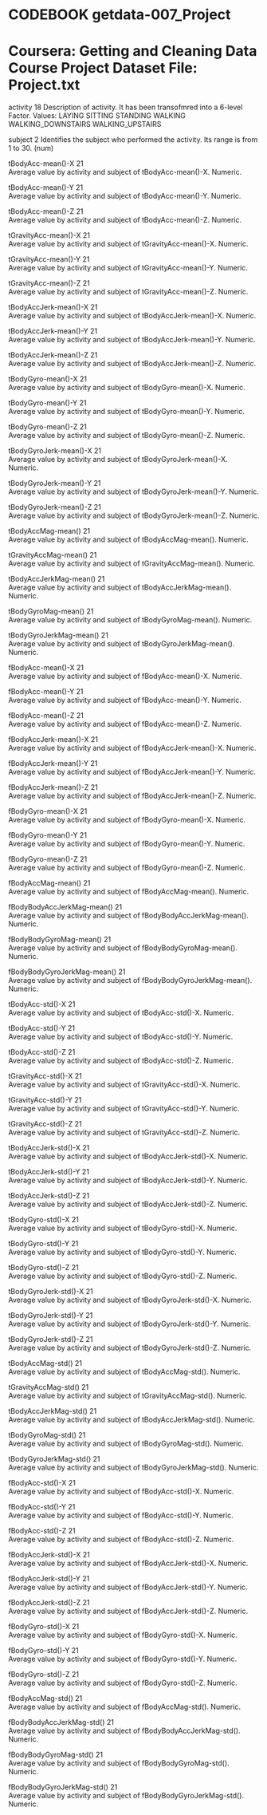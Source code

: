 CODEBOOK getdata-007_Project
===================
Coursera: Getting and Cleaning Data Course Project
Dataset File: Project.txt
===================

activity	18
	Description of activity. It has been transofmred into a 6-level Factor. Values:
			LAYING
			SITTING
			STANDING
			WALKING
			WALKING_DOWNSTAIRS
			WALKING_UPSTAIRS

subject		2
	Identifies the subject who performed the activity. Its range is from 1 to 30. (num)

tBodyAcc-mean()-X	21	
	Average value by activity and subject of tBodyAcc-mean()-X. Numeric.

tBodyAcc-mean()-Y	21	
	Average value by activity and subject of tBodyAcc-mean()-Y. Numeric.

tBodyAcc-mean()-Z	21	
	Average value by activity and subject of tBodyAcc-mean()-Z. Numeric.
	
tGravityAcc-mean()-X	21	
	Average value by activity and subject of tGravityAcc-mean()-X. Numeric.
	
tGravityAcc-mean()-Y	21	
	Average value by activity and subject of tGravityAcc-mean()-Y. Numeric.
	
tGravityAcc-mean()-Z	21	
	Average value by activity and subject of tGravityAcc-mean()-Z. Numeric.
	
tBodyAccJerk-mean()-X	21	
	Average value by activity and subject of tBodyAccJerk-mean()-X. Numeric.
	
tBodyAccJerk-mean()-Y	21	
	Average value by activity and subject of tBodyAccJerk-mean()-Y. Numeric.
	
tBodyAccJerk-mean()-Z	21	
	Average value by activity and subject of tBodyAccJerk-mean()-Z. Numeric.
	
tBodyGyro-mean()-X	21	
	Average value by activity and subject of tBodyGyro-mean()-X. Numeric.
	
tBodyGyro-mean()-Y	21	
	Average value by activity and subject of tBodyGyro-mean()-Y. Numeric.
	
tBodyGyro-mean()-Z	21	
	Average value by activity and subject of tBodyGyro-mean()-Z. Numeric.
	
tBodyGyroJerk-mean()-X	21	
	Average value by activity and subject of tBodyGyroJerk-mean()-X. Numeric.
	
tBodyGyroJerk-mean()-Y	21	
	Average value by activity and subject of tBodyGyroJerk-mean()-Y. Numeric.
	
tBodyGyroJerk-mean()-Z	21	
	Average value by activity and subject of tBodyGyroJerk-mean()-Z. Numeric.
	
tBodyAccMag-mean()	21	
	Average value by activity and subject of tBodyAccMag-mean(). Numeric.
	
tGravityAccMag-mean()	21	
	Average value by activity and subject of tGravityAccMag-mean(). Numeric.
	
tBodyAccJerkMag-mean()	21	
	Average value by activity and subject of tBodyAccJerkMag-mean(). Numeric.
	
tBodyGyroMag-mean()	21	
	Average value by activity and subject of tBodyGyroMag-mean(). Numeric.
	
tBodyGyroJerkMag-mean()	21	
	Average value by activity and subject of tBodyGyroJerkMag-mean(). Numeric.
	
fBodyAcc-mean()-X	21	
	Average value by activity and subject of fBodyAcc-mean()-X. Numeric.
	
fBodyAcc-mean()-Y	21	
	Average value by activity and subject of fBodyAcc-mean()-Y. Numeric.
	
fBodyAcc-mean()-Z	21	
	Average value by activity and subject of fBodyAcc-mean()-Z. Numeric.
	
fBodyAccJerk-mean()-X	21	
	Average value by activity and subject of fBodyAccJerk-mean()-X. Numeric.
	
fBodyAccJerk-mean()-Y	21	
	Average value by activity and subject of fBodyAccJerk-mean()-Y. Numeric.
	
fBodyAccJerk-mean()-Z	21	
	Average value by activity and subject of fBodyAccJerk-mean()-Z. Numeric.
	
fBodyGyro-mean()-X	21	
	Average value by activity and subject of fBodyGyro-mean()-X. Numeric.
	
fBodyGyro-mean()-Y	21	
	Average value by activity and subject of fBodyGyro-mean()-Y. Numeric.
	
fBodyGyro-mean()-Z	21	
	Average value by activity and subject of fBodyGyro-mean()-Z. Numeric.
	
fBodyAccMag-mean()	21	
	Average value by activity and subject of fBodyAccMag-mean(). Numeric.
	
fBodyBodyAccJerkMag-mean()	21	
	Average value by activity and subject of fBodyBodyAccJerkMag-mean(). Numeric.
	
fBodyBodyGyroMag-mean()	21	
	Average value by activity and subject of fBodyBodyGyroMag-mean(). Numeric.
	
fBodyBodyGyroJerkMag-mean()	21	
	Average value by activity and subject of fBodyBodyGyroJerkMag-mean(). Numeric.
	
tBodyAcc-std()-X	21	
	Average value by activity and subject of tBodyAcc-std()-X. Numeric.
	
tBodyAcc-std()-Y	21	
	Average value by activity and subject of tBodyAcc-std()-Y. Numeric.
	
tBodyAcc-std()-Z	21	
	Average value by activity and subject of tBodyAcc-std()-Z. Numeric.
		
tGravityAcc-std()-X	21	
	Average value by activity and subject of tGravityAcc-std()-X. Numeric.
	
tGravityAcc-std()-Y	21	
	Average value by activity and subject of tGravityAcc-std()-Y. Numeric.
	
tGravityAcc-std()-Z	21	
	Average value by activity and subject of tGravityAcc-std()-Z. Numeric.
	
tBodyAccJerk-std()-X	21	
	Average value by activity and subject of tBodyAccJerk-std()-X. Numeric.
	
tBodyAccJerk-std()-Y	21	
	Average value by activity and subject of tBodyAccJerk-std()-Y. Numeric.
	
tBodyAccJerk-std()-Z	21	
	Average value by activity and subject of tBodyAccJerk-std()-Z. Numeric.
	
tBodyGyro-std()-X	21	
	Average value by activity and subject of tBodyGyro-std()-X. Numeric.
	
tBodyGyro-std()-Y	21	
	Average value by activity and subject of tBodyGyro-std()-Y. Numeric.
	
tBodyGyro-std()-Z	21	
	Average value by activity and subject of tBodyGyro-std()-Z. Numeric.
	
tBodyGyroJerk-std()-X	21	
	Average value by activity and subject of tBodyGyroJerk-std()-X. Numeric.
	
tBodyGyroJerk-std()-Y	21	
	Average value by activity and subject of tBodyGyroJerk-std()-Y. Numeric.
	
tBodyGyroJerk-std()-Z	21	
	Average value by activity and subject of tBodyGyroJerk-std()-Z. Numeric.
	
tBodyAccMag-std()	21	
	Average value by activity and subject of tBodyAccMag-std(). Numeric.
	
tGravityAccMag-std()	21	
	Average value by activity and subject of tGravityAccMag-std(). Numeric.
	
tBodyAccJerkMag-std()	21	
	Average value by activity and subject of tBodyAccJerkMag-std(). Numeric.
	
tBodyGyroMag-std()	21	
	Average value by activity and subject of tBodyGyroMag-std(). Numeric.
	
tBodyGyroJerkMag-std()	21	
	Average value by activity and subject of tBodyGyroJerkMag-std(). Numeric.
	
fBodyAcc-std()-X	21	
	Average value by activity and subject of fBodyAcc-std()-X. Numeric.
	
fBodyAcc-std()-Y	21	
	Average value by activity and subject of fBodyAcc-std()-Y. Numeric.
	
fBodyAcc-std()-Z	21	
	Average value by activity and subject of fBodyAcc-std()-Z. Numeric.
	
fBodyAccJerk-std()-X	21	
	Average value by activity and subject of fBodyAccJerk-std()-X. Numeric.
	
fBodyAccJerk-std()-Y	21	
	Average value by activity and subject of fBodyAccJerk-std()-Y. Numeric.
	
fBodyAccJerk-std()-Z	21	
	Average value by activity and subject of fBodyAccJerk-std()-Z. Numeric.
	
fBodyGyro-std()-X	21	
	Average value by activity and subject of fBodyGyro-std()-X. Numeric.
	
fBodyGyro-std()-Y	21	
	Average value by activity and subject of fBodyGyro-std()-Y. Numeric.
	
fBodyGyro-std()-Z	21	
	Average value by activity and subject of fBodyGyro-std()-Z. Numeric.
	
fBodyAccMag-std()	21	
	Average value by activity and subject of fBodyAccMag-std(). Numeric.
	
fBodyBodyAccJerkMag-std()	21	
	Average value by activity and subject of fBodyBodyAccJerkMag-std(). Numeric.
	
fBodyBodyGyroMag-std()	21	
	Average value by activity and subject of fBodyBodyGyroMag-std(). Numeric.
	
fBodyBodyGyroJerkMag-std()	21	
	Average value by activity and subject of fBodyBodyGyroJerkMag-std(). Numeric.